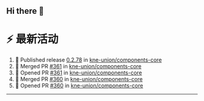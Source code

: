 ## Hi there 👋

<!--

**Here are some ideas to get you started:**

🙋‍♀️ A short introduction - what is your organization all about?
🌈 Contribution guidelines - how can the community get involved?
👩‍💻 Useful resources - where can the community find your docs? Is there anything else the community should know?
🍿 Fun facts - what does your team eat for breakfast?
🧙 Remember, you can do mighty things with the power of [Markdown](https://docs.github.com/github/writing-on-github/getting-started-with-writing-and-formatting-on-github/basic-writing-and-formatting-syntax)
-->


# ⚡ 最新活动

<!--START_SECTION:activity-->
1. 🚀 Published release [0.2.78](https://github.com/kne-union/components-core/releases/tag/0.2.78) in [kne-union/components-core](https://github.com/kne-union/components-core)
2. 🎉 Merged PR [#361](https://github.com/kne-union/components-core/pull/361) in [kne-union/components-core](https://github.com/kne-union/components-core)
3. 💪 Opened PR [#361](https://github.com/kne-union/components-core/pull/361) in [kne-union/components-core](https://github.com/kne-union/components-core)
4. 🎉 Merged PR [#360](https://github.com/kne-union/components-core/pull/360) in [kne-union/components-core](https://github.com/kne-union/components-core)
5. 💪 Opened PR [#360](https://github.com/kne-union/components-core/pull/360) in [kne-union/components-core](https://github.com/kne-union/components-core)
<!--END_SECTION:activity-->

---
